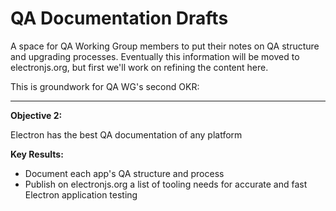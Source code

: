 # QA Documentation Drafts

A space for QA Working Group members to put their notes on QA structure and upgrading processes. Eventually this information will be moved to electronjs.org, but first we'll work on refining the content here.

This is groundwork for QA WG's second OKR:

----

**Objective 2:**

Electron has the best QA documentation of any platform

**Key Results:**

* Document each app's QA structure and process
* Publish on electronjs.org a list of tooling needs for accurate and fast Electron application testing